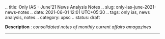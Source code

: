 .. title: Only IAS - June'21 News Analysis Notes
.. slug: only-ias-june-2021-news-notes
.. date: 2021-06-01 12:01 UTC+05:30
.. tags: only ias, news analysis, notes
.. category: upsc
.. status: draft

**Description** : *consolidated notes of monthly current affairs amagazines*

***
<!-- TEASER_END -->